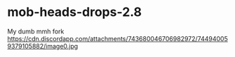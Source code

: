 # mob-heads-drops-2.8
 
My dumb mmh fork
https://cdn.discordapp.com/attachments/743680046706982972/744940059379105882/image0.jpg
